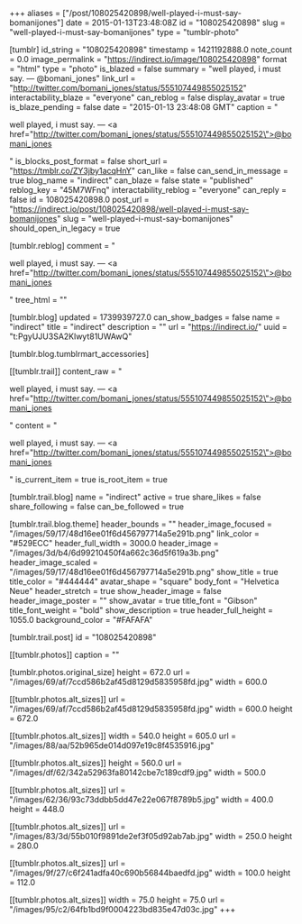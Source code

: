+++
aliases = ["/post/108025420898/well-played-i-must-say-bomanijones"]
date = 2015-01-13T23:48:08Z
id = "108025420898"
slug = "well-played-i-must-say-bomanijones"
type = "tumblr-photo"

[tumblr]
id_string = "108025420898"
timestamp = 1421192888.0
note_count = 0.0
image_permalink = "https://indirect.io/image/108025420898"
format = "html"
type = "photo"
is_blazed = false
summary = "well played, i must say. — @bomani_jones"
link_url = "http://twitter.com/bomani_jones/status/555107449855025152"
interactability_blaze = "everyone"
can_reblog = false
display_avatar = true
is_blaze_pending = false
date = "2015-01-13 23:48:08 GMT"
caption = "<p>well played, i must say. — <a href=\"http://twitter.com/bomani_jones/status/555107449855025152\">@bomani_jones</a></p>"
is_blocks_post_format = false
short_url = "https://tmblr.co/ZY3jby1acqHnY"
can_like = false
can_send_in_message = true
blog_name = "indirect"
can_blaze = false
state = "published"
reblog_key = "45M7WFnq"
interactability_reblog = "everyone"
can_reply = false
id = 108025420898.0
post_url = "https://indirect.io/post/108025420898/well-played-i-must-say-bomanijones"
slug = "well-played-i-must-say-bomanijones"
should_open_in_legacy = true

[tumblr.reblog]
comment = "<p>well played, i must say. — <a href=\"http://twitter.com/bomani_jones/status/555107449855025152\">@bomani_jones</a></p>"
tree_html = ""

[tumblr.blog]
updated = 1739939727.0
can_show_badges = false
name = "indirect"
title = "indirect"
description = ""
url = "https://indirect.io/"
uuid = "t:PgyUJU3SA2Klwyt81UWAwQ"

[tumblr.blog.tumblrmart_accessories]

[[tumblr.trail]]
content_raw = "<p>well played, i must say. — <a href=\"http://twitter.com/bomani_jones/status/555107449855025152\">@bomani_jones</a></p>"
content = "<p>well played, i must say. &mdash; <a href=\"http://twitter.com/bomani_jones/status/555107449855025152\">@bomani_jones</a></p>"
is_current_item = true
is_root_item = true

[tumblr.trail.blog]
name = "indirect"
active = true
share_likes = false
share_following = false
can_be_followed = true

[tumblr.trail.blog.theme]
header_bounds = ""
header_image_focused = "/images/59/17/48d16ee01f6d456797714a5e291b.png"
link_color = "#529ECC"
header_full_width = 3000.0
header_image = "/images/3d/b4/6d99210450f4a662c36d5f619a3b.png"
header_image_scaled = "/images/59/17/48d16ee01f6d456797714a5e291b.png"
show_title = true
title_color = "#444444"
avatar_shape = "square"
body_font = "Helvetica Neue"
header_stretch = true
show_header_image = false
header_image_poster = ""
show_avatar = true
title_font = "Gibson"
title_font_weight = "bold"
show_description = true
header_full_height = 1055.0
background_color = "#FAFAFA"

[tumblr.trail.post]
id = "108025420898"

[[tumblr.photos]]
caption = ""

[tumblr.photos.original_size]
height = 672.0
url = "/images/69/af/7ccd586b2af45d8129d5835958fd.jpg"
width = 600.0

[[tumblr.photos.alt_sizes]]
url = "/images/69/af/7ccd586b2af45d8129d5835958fd.jpg"
width = 600.0
height = 672.0

[[tumblr.photos.alt_sizes]]
width = 540.0
height = 605.0
url = "/images/88/aa/52b965de014d097e19c8f4535916.jpg"

[[tumblr.photos.alt_sizes]]
height = 560.0
url = "/images/df/62/342a52963fa80142cbe7c189cdf9.jpg"
width = 500.0

[[tumblr.photos.alt_sizes]]
url = "/images/62/36/93c73ddbb5dd47e22e067f8789b5.jpg"
width = 400.0
height = 448.0

[[tumblr.photos.alt_sizes]]
url = "/images/83/3d/55b010f9891de2ef3f05d92ab7ab.jpg"
width = 250.0
height = 280.0

[[tumblr.photos.alt_sizes]]
url = "/images/9f/27/c6f241adfa40c690b56844baedfd.jpg"
width = 100.0
height = 112.0

[[tumblr.photos.alt_sizes]]
width = 75.0
height = 75.0
url = "/images/95/c2/64fb1bd9f0004223bd835e47d03c.jpg"
+++

